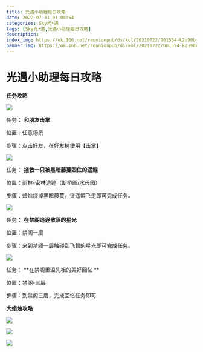 ```yaml
---
title: 光遇小助理每日攻略
date: 2022-07-31 01:08:54
categories: Sky光•遇
tags: [Sky光•遇,光遇小助理每日攻略]
description: 
index_img: https://ok.166.net/reunionpub/ds/kol/20210722/001554-k2u90bj7ay.png?imageView&thumbnail=600x0&type=jpg
banner_img: https://ok.166.net/reunionpub/ds/kol/20210722/001554-k2u90bj7ay.png?imageView&thumbnail=600x0&type=jpg
---
```

# 光遇小助理每日攻略
**任务攻略**

![](https://ok.166.net/reunionpub/ds/kol/20220731/000522-gqt97ezlhw.png)

任务： **和朋友击掌**

位置：任意场景

步骤：点击好友，在好友树使用【击掌】

![](https://ok.166.net/reunionpub/ds/kol/20220731/000552-cbask5rt8g.png)

任务： **拯救一只被黑暗藤蔓困住的遥鲲**

位置：雨林-密林遗迹（断桥图/水母图）

步骤：蜡烛烧掉黑暗藤蔓，让遥鲲飞走即可完成任务。

![](https://ok.166.net/reunionpub/ds/kol/20220731/000627-fz0diesun3.png)

任务： **在禁阁追逐散落的星光**

位置：禁阁一层

步骤：来到禁阁一层触碰到飞舞的星光即可完成任务。

![](https://ok.166.net/reunionpub/ds/kol/20220731/000808-snghu9lfq6.png)

任务： **在禁阁重温先祖的美好回忆  **

位置：禁阁-三层

步骤：到禁阁三层，完成回忆任务即可

 **大蜡烛攻略**

![](https://ok.166.net/reunionpub/ds/kol/20220731/000734-hwmn9t2eli.png)

![](https://ok.166.net/reunionpub/ds/kol/20220731/000919-wfj1hl968n.png)

![](https://ok.166.net/reunionpub/ds/kol/20220731/001045-r8fvusp0be.png)

  

